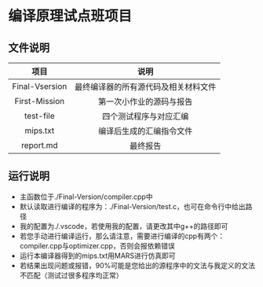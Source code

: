 # 编译原理试点班项目

## 文件说明

项目|说明
:-:|:-:
Final-Vsersion|最终编译器的所有源代码及相关材料文件
First-Mission|第一次小作业的源码与报告
test-file|四个测试程序与对应汇编
mips.txt|编译后生成的汇编指令文件
report.md|最终报告

## 运行说明

* 主函数位于./Final-Version/compiler.cpp中
* 默认读取进行编译的程序为：./Final-Version/test.c，也可在命令行中给出路径
* 我的配置为./.vscode，若使用我的配置，请更改其中g++的路径即可
* 若您手动进行编译运行，那么请注意，需要进行编译的cpp有两个：compiler.cpp与optimizer.cpp，否则会报依赖错误
* 运行本编译器得到的mips.txt用MARS进行仿真即可
* 若结果出现问题或报错，90%可能是您给出的源程序中的文法与我定义的文法不匹配（测试过很多程序均正常）
